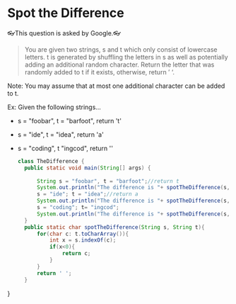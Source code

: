 # Spot the Difference

👓This question is asked by Google.👓

> You are given two strings, s and t which only consist of lowercase letters. t is generated by shuffling the letters in s as well as potentially adding an additional random character. Return the letter that was randomly added to t if it exists, otherwise, return ’  ‘.

Note: You may assume that at most one additional character can be added to t.

Ex: Given the following strings...

- s = "foobar", t = "barfoot", return 't'
- s = "ide", t = "idea", return 'a'
- s = "coding", t "ingcod", return ''

  ```Java
  class TheDifference {
    public static void main(String[] args) {
        
        String s = "foobar", t = "barfoot";//return t
        System.out.println("The difference is "+ spotTheDifference(s,t));
        s = "ide"; t = "idea";//return a
        System.out.println("The difference is "+ spotTheDifference(s,t));
        s = "coding"; t= "ingcod";
        System.out.println("The difference is "+ spotTheDifference(s,t));
    }
    public static char spotTheDifference(String s, String t){
        for(char c: t.toCharArray()){
            int x = s.indexOf(c);
            if(x<0){
                return c;
            }
        }
        return ' ';
    }
}
  ```
